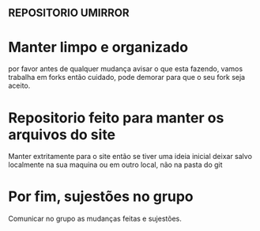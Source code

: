 ## REPOSITORIO UMIRROR

# Manter limpo e organizado

por favor antes de qualquer mudança avisar o que esta fazendo,
vamos trabalha em forks então cuidado, pode demorar para que o seu
fork seja aceito.

# Repositorio feito para manter os arquivos do site

Manter extritamente para o site então se tiver uma ideia inicial
deixar salvo localmente na sua maquina ou em outro local, não na pasta
do git

# Por fim, sujestões no grupo

Comunicar no grupo as mudanças feitas e sujestões. 